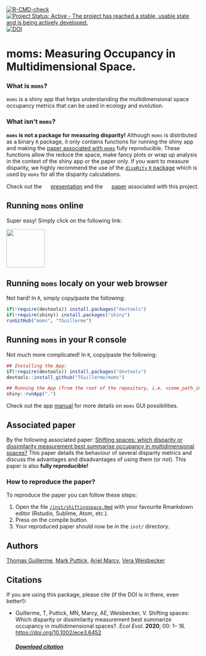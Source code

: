 [![R-CMD-check](https://github.com/TGuillerme/moms/workflows/R-CMD-check/badge.svg)](https://github.com/TGuillerme/moms/actions)
[![Project Status: Active - The project has reached a stable, usable state and is being actively developed.](http://www.repostatus.org/badges/latest/active.svg)](http://www.repostatus.org/#active)
[![DOI](https://zenodo.org/badge/DOI/10.5281/zenodo.3466146.svg)](https://doi.org/10.5281/zenodo.3466146)

# **moms**: Measuring Occupancy in Multidimensional Space.


### What is `moms`?
`moms` is a shiny app that helps understanding the multidimensional space occupancy metrics that can be used in ecology and evolution.

### What isn't `moms`?
**`moms` is not a package for measuring disparity!** 
Although `moms` is distributed as a binary `R` package, it only contains functions for running the shiny app and making the [paper associated with `moms`](https://onlinelibrary.wiley.com/doi/full/10.1002/ece3.6452) fully reproducible.
These functions allow the reduce the space, make fancy plots or wrap up analysis in the context of the shiny app or the paper only.
If you want to measure disparity, we highly recommend the use of the [`dispRity` `R` package](https://github.com/TGuillerme/dispRity) which is used by `moms` for all the disparity calculations.

Check out the <a href="https://figshare.com/articles/Shifting_spaces_which_disparity_or_dissimilarity_metrics_best_summarise_occupancy_in_multidimensional_spaces_/9922961"><img src="http://tguillerme.github.io/images/logo-FS.png" height="15" widht="15"/></a> 
[presentation](https://figshare.com/articles/Shifting_spaces_which_disparity_or_dissimilarity_metrics_best_summarise_occupancy_in_multidimensional_spaces_/9922961) and the <a href="https://figshare.com/articles/Shifting_spaces_which_disparity_or_dissimilarity_metrics_best_summarise_occupancy_in_multidimensional_spaces_/9922961"><img src="http://tguillerme.github.io/images/OA.png" height="15" widht="15"/></a> 
[paper](https://onlinelibrary.wiley.com/doi/full/10.1002/ece3.6452) associated with this project.

## Running `moms` online
Super easy! Simply click on the following link:

<a href="https://tguillerme.shinyapps.io/moms/"><img src="http://tguillerme.github.io/images/shiny.png" height="100" widht="100"/></a>

## Running `moms` localy on your web browser
Not hard! In `R`, simply copy/paste the following:
```r
if(!require(devtools)) install.packages("devtools")
if(!require(shiny)) install.packages("shiny")
runGitHub("moms", "TGuillerme")
```

## Running `moms` in your R console
Not much more complicated! In `R`, copy/paste the following:
```r
## Installing the App:
if(!require(devtools)) install.packages("devtools")
devtools::install_github("TGuillerme/moms")

## Running the App (from the root of the repository, i.e. <some_path_in_my_machine>/moms/:
shiny::runApp(".")
```

Check out the app [manual](https://raw.githack.com/TGuillerme/moms/master/inst/moms_vignette.html) for more details on `moms` GUI possibilities.


## Associated paper

By the following associated paper: [Shifting spaces: which disparity or dissimilarity measurement best summarise occupancy in multidimensional spaces?](https://doi.org/10.1002/ece3.6452 )
This paper details the behaviour of several disparity metrics and discuss the advantages and disadvantages of using them (or not).
This paper is also **fully reproducible!**

### How to reproduce the paper?

To reproduce the paper you can follow these steps:

 1. Open the file [`/inst/shiftingspace.Rmd`](https://github.com/TGuillerme/moms/blob/master/inst/shiftingspace.Rmd) with your favourite Rmarkdown editor (Rstudio, Sublime, Atom, etc.).
 2. Press on the compile button.
 3. Your reproduced paper should now be in the `inst/` directory.


Authors
-------
[Thomas Guillerme](http://tguillerme.github.io), [Mark Puttick](https://puttickbiology.wordpress.com/), [Ariel Marcy](https://github.com/miracleray), [Vera Weisbecker](http://weisbeckerlab.com.au/)


Citations
-------
If you are using this package, please cite (if the DOI is in there, even better!):

* Guillerme, T, Puttick, MN, Marcy, AE, Weisbecker, V. Shifting spaces: Which disparity or dissimilarity measurement best summarize occupancy in multidimensional spaces?. *Ecol Evol.* **2020**; 00: 1– 16. https://doi.org/10.1002/ece3.6452 

   ##### [Download citation](https://onlinelibrary.wiley.com/action/showCitFormats?doi=10.1002%2Fece3.6452)
